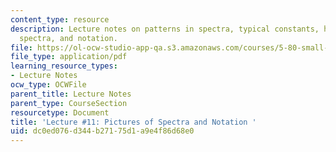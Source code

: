 ```yaml
---
content_type: resource
description: Lecture notes on patterns in spectra, typical constants, how to assign
  spectra, and notation.
file: https://ol-ocw-studio-app-qa.s3.amazonaws.com/courses/5-80-small-molecule-spectroscopy-and-dynamics-fall-2008/dc0ed076d344b27175d1a9e4f86d68e0_11_580ln_fa08.pdf
file_type: application/pdf
learning_resource_types:
- Lecture Notes
ocw_type: OCWFile
parent_title: Lecture Notes
parent_type: CourseSection
resourcetype: Document
title: 'Lecture #11: Pictures of Spectra and Notation '
uid: dc0ed076-d344-b271-75d1-a9e4f86d68e0
---
```

